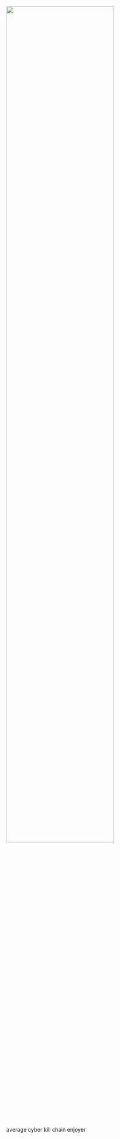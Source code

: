 <img src="https://github.com/deadshxll/deadshxll/assets/67878277/1dc33b26-deb5-431f-972c-43f10f51823c" width="75%">

average cyber kill chain enjoyer
